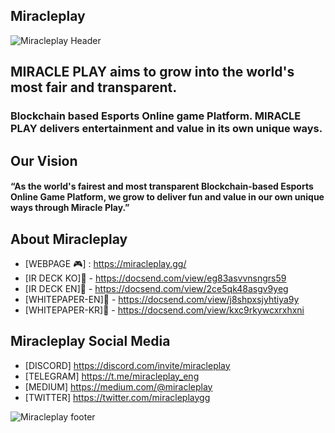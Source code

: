 ## Miracleplay 
![Miracleplay Header](https://miracleplay.gg/static/media/bImg.bdebef4e2a8d8ad58afe.jpeg)

## MIRACLE PLAY aims to grow into the world's most fair and transparent.
 ### Blockchain based Esports Online game Platform. MIRACLE PLAY delivers entertainment and value in its own unique ways.

## Our Vision

#### “As the world's fairest and most transparent Blockchain-based Esports Online Game Platform, we grow to deliver fun and value in our own unique ways through Miracle Play.”
 
## About Miracleplay
* [WEBPAGE 🎮] : https://miracleplay.gg/
* [IR DECK KO]📕 - https://docsend.com/view/eg83asvvnsngrs59
* [IR DECK EN]📕 - https://docsend.com/view/2ce5qk48asgv9yeg
* [WHITEPAPER-EN]📕 - https://docsend.com/view/j8shpxsjyhtiya9y
* [WHITEPAPER-KR]📕 - https://docsend.com/view/kxc9rkywcxrxhxni

## Miracleplay Social Media
* [DISCORD] https://discord.com/invite/miracleplay
* [TELEGRAM] https://t.me/miracleplay_eng
* [MEDIUM] https://medium.com/@miracleplay
* [TWITTER] https://twitter.com/miracleplaygg

![Miracleplay footer](https://miracleplay.gg/static/media/blueImg.a713aa86553039682d71.jpeg)